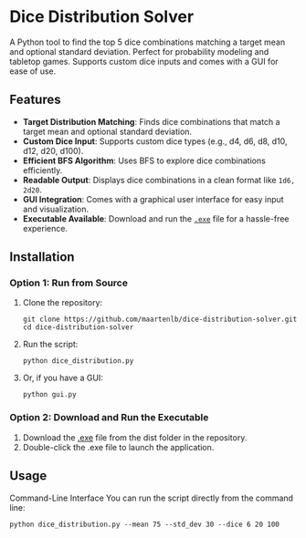 # Dice Distribution Solver

A Python tool to find the top 5 dice combinations matching a target mean and optional standard deviation. Perfect for probability modeling and tabletop games. Supports custom dice inputs and comes with a GUI for ease of use.

## Features

- **Target Distribution Matching**: Finds dice combinations that match a target mean and optional standard deviation.
- **Custom Dice Input**: Supports custom dice types (e.g., d4, d6, d8, d10, d12, d20, d100).
- **Efficient BFS Algorithm**: Uses BFS to explore dice combinations efficiently.
- **Readable Output**: Displays dice combinations in a clean format like `1d6, 2d20`.
- **GUI Integration**: Comes with a graphical user interface for easy input and visualization.
- **Executable Available**: Download and run the [`.exe`](https://github.com/maartenlb/dice-distribution-solver/blob/main/dist/gui.exe) file for a hassle-free experience.

## Installation

### Option 1: Run from Source

1. Clone the repository:
   ```
   git clone https://github.com/maartenlb/dice-distribution-solver.git
   cd dice-distribution-solver
   ```

2. Run the script:
    ```
    python dice_distribution.py
    ```
2. Or, if you have a GUI:
    ```
    python gui.py
    ```

### Option 2: Download and Run the Executable
1. Download the [.exe](https://github.com/maartenlb/dice-distribution-solver/blob/main/dist/gui.exe) file from the dist folder in the repository.
2. Double-click the .exe file to launch the application.

## Usage
Command-Line Interface
You can run the script directly from the command line:
```
python dice_distribution.py --mean 75 --std_dev 30 --dice 6 20 100
```
